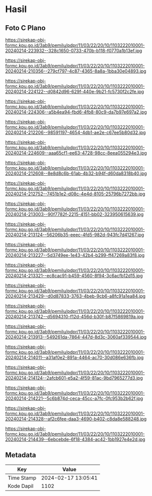 # Hasil

## Foto C Plano

https://sirekap-obj-formc.kpu.go.id/3ab9/pemilu/pdpr/11/03/22/20/10/1103222010001-20240214-223932--328c1650-0733-470b-b118-f0770a1b13ef.jpg

https://sirekap-obj-formc.kpu.go.id/3ab9/pemilu/pdpr/11/03/22/20/10/1103222010001-20240214-210356--279cf797-4c87-4365-8a8a-1bba30e04893.jpg

https://sirekap-obj-formc.kpu.go.id/3ab9/pemilu/pdpr/11/03/22/20/10/1103222010001-20240214-224122--d0842d96-629f-440e-9b21-fc5730f2c2fe.jpg

https://sirekap-obj-formc.kpu.go.id/3ab9/pemilu/pdpr/11/03/22/20/10/1103222010001-20240214-224306--a5b4ea94-fbd6-4fb8-80c9-da7b97e697a2.jpg

https://sirekap-obj-formc.kpu.go.id/3ab9/pemilu/pdpr/11/03/22/20/10/1103222010001-20240214-212206--98591197-4654-4db1-ae2e-c67ee5b80d32.jpg

https://sirekap-obj-formc.kpu.go.id/3ab9/pemilu/pdpr/11/03/22/20/10/1103222010001-20240214-224609--aaa65cf1-ee63-4728-98cc-8eea055294e3.jpg

https://sirekap-obj-formc.kpu.go.id/3ab9/pemilu/pdpr/11/03/22/20/10/1103222010001-20240214-212608--8e8d8c6b-61ab-4b32-b94f-d60da8318b40.jpg

https://sirekap-obj-formc.kpu.go.id/3ab9/pemilu/pdpr/11/03/22/20/10/1103222010001-20240214-212752--7451b1e2-d08c-4e4d-8105-25796b7272bb.jpg

https://sirekap-obj-formc.kpu.go.id/3ab9/pemilu/pdpr/11/03/22/20/10/1103222010001-20240214-213003--90f7782f-2215-4151-bb02-323950615639.jpg

https://sirekap-obj-formc.kpu.go.id/3ab9/pemilu/pdpr/11/03/22/20/10/1103222010001-20240214-213124--56206b35-eeec-4fd5-982d-943fc7d41267.jpg

https://sirekap-obj-formc.kpu.go.id/3ab9/pemilu/pdpr/11/03/22/20/10/1103222010001-20240214-213227--5d3749ee-1e43-42b4-b299-ff47269a83f8.jpg

https://sirekap-obj-formc.kpu.go.id/3ab9/pemilu/pdpr/11/03/22/20/10/1103222010001-20240214-213321--ec8cac91-b459-4560-8f94-3c6acfb12d15.jpg

https://sirekap-obj-formc.kpu.go.id/3ab9/pemilu/pdpr/11/03/22/20/10/1103222010001-20240214-213429--d0d87833-3763-4beb-9cb6-a8fc91a1ea84.jpg

https://sirekap-obj-formc.kpu.go.id/3ab9/pemilu/pdpr/11/03/22/20/10/1103222010001-20240214-213742--d5694310-f12d-456d-b30f-b87f5869819a.jpg

https://sirekap-obj-formc.kpu.go.id/3ab9/pemilu/pdpr/11/03/22/20/10/1103222010001-20240214-213913--549261da-7864-447d-8d3c-3060af339544.jpg

https://sirekap-obj-formc.kpu.go.id/3ab9/pemilu/pdpr/11/03/22/20/10/1103222010001-20240214-214011--a31af0e2-891a-4464-ac70-30d086e636fb.jpg

https://sirekap-obj-formc.kpu.go.id/3ab9/pemilu/pdpr/11/03/22/20/10/1103222010001-20240214-214124--2afcb601-e5a2-4f59-81ac-9bd7965277d3.jpg

https://sirekap-obj-formc.kpu.go.id/3ab9/pemilu/pdpr/11/03/22/20/10/1103222010001-20240214-214221--5c6b874d-ceca-45cc-a7fc-0fc953b2b62f.jpg

https://sirekap-obj-formc.kpu.go.id/3ab9/pemilu/pdpr/11/03/22/20/10/1103222010001-20240214-214328--af2c6fee-daa3-4690-b402-c8da8e588248.jpg

https://sirekap-obj-formc.kpu.go.id/3ab9/pemilu/pdpr/11/03/22/20/10/1103222010001-20240214-214439--6ebcebde-6f18-4384-ac42-1bb1927e4e2d.jpg


## Metadata

| Key        | Value               |
| ---------- | ------------------- |
| Time Stamp | 2024-02-17 13:05:41 |
| Kode Dapil | 1102                |



